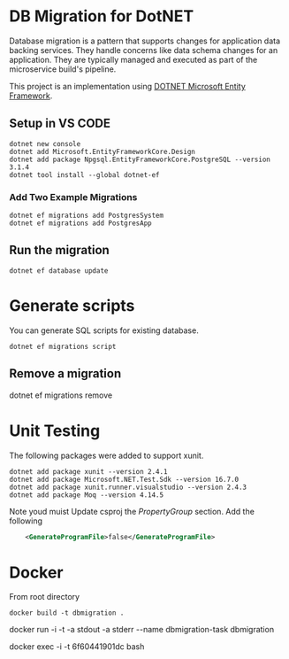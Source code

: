 # DB Migration for DotNET

Database migration is a pattern that supports changes for application data backing services. They handle concerns like data schema changes for an application. They are typically managed and executed as part of the microservice build's pipeline.

This project is an implementation using [DOTNET Microsoft Entity Framework](https://docs.microsoft.com/en-us/ef/core/managing-schemas/migrations/?tabs=dotnet-core-cli).

## Setup in VS CODE


```
dotnet new console
dotnet add Microsoft.EntityFrameworkCore.Design
dotnet add package Npgsql.EntityFrameworkCore.PostgreSQL --version 3.1.4
dotnet tool install --global dotnet-ef
```



### Add Two Example Migrations

```
dotnet ef migrations add PostgresSystem
dotnet ef migrations add PostgresApp
```


##  Run the migration

```
dotnet ef database update
```

# Generate scripts

You can generate SQL scripts for existing database.

```
dotnet ef migrations script
```

## Remove a migration

dotnet ef migrations remove

# Unit Testing

The following packages were added to support xunit.

```
dotnet add package xunit --version 2.4.1
dotnet add package Microsoft.NET.Test.Sdk --version 16.7.0
dotnet add package xunit.runner.visualstudio --version 2.4.3
dotnet add package Moq --version 4.14.5
```

Note youd muist Update csproj the *PropertyGroup* section. Add the following

```xml
    <GenerateProgramFile>false</GenerateProgramFile>
```
    
# Docker 

From root directory 

```
docker build -t dbmigration .
```


docker run -i -t -a stdout -a stderr --name dbmigration-task dbmigration

docker exec -i -t 6f60441901dc bash

